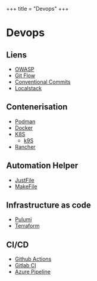 +++
title = "Devops"
+++

# Devops

## Liens

- [OWASP](https://owasp.org/)
- [Git Flow](https://www.atlassian.com/git/tutorials/comparing-workflows/gitflow-workflow)
- [Conventional Commits](https://www.conventionalcommits.org/en/v1.0.0/)
- [Localstack](https://localstack.cloud/)

## Contenerisation

- [Podman](https://podman.io/)
- [Docker](https://www.docker.com/)
- [K8S](https://kubernetes.io/fr/)
	- [k9S](https://k9scli.io/)
- [Rancher](https://www.rancher.com/)

## Automation Helper

- [JustFile](https://just.systems/man/en/)
- [MakeFile](https://www.gnu.org/software/make/)

## Infrastructure as code

- [Pulumi](https://www.pulumi.com/docs/)
- [Terraform](https://www.terraform.io/)

## CI/CD
- [Github Actions](https://docs.github.com/fr/actions)
- [Gitlab CI](https://docs.gitlab.com/ee/ci/)
- [Azure Pipeline](https://learn.microsoft.com/fr-fr/azure/devops/pipelines/?view=azure-devops)
